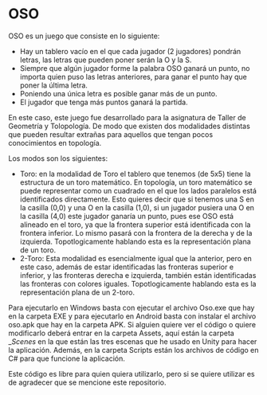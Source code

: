 # OSO

OSO es un juego que consiste en lo siguiente:
  - Hay un tablero vacío en el que cada jugador (2 jugadores) pondrán letras, las letras que pueden poner serán la O y la S.
  - Siempre que algún jugador forme la palabra OSO ganará un punto, no importa quien puso las letras anteriores, para ganar el punto hay que poner la última letra.
  - Poniendo una única letra es posible ganar más de un punto.
  - El jugador que tenga más puntos ganará la partida.
  
 En este caso, este juego fue desarrollado para la asignatura de Taller de Geometría y Tolopología. De modo que existen dos modalidades distintas que pueden resultar extrañas para aquellos que tengan pocos conocimientos en topología.
 
 Los modos son los siguientes:
  - Toro: en la modalidad de Toro el tablero que tenemos (de 5x5) tiene la estructura de un toro matemático. En topología, un toro matemático se puede representar como un cuadrado en el que los lados paralelos está identificados directamente. 
  Esto quieres decir que si tenemos una S en la casilla (0,0) y una O en la casilla (1,0), si un jugador pusiera una O en la casilla (4,0) este jugador ganaría un punto, pues ese OSO está alineado en el toro, ya que la frontera superior está identificada con la frontera inferior. Lo mismo pasará con la frontera de la derecha y de la izquierda.
  Topotlogicamente hablando esta es la representación plana de un toro.
  - 2-Toro: Esta modalidad es esencialmente igual que la anterior, pero en este caso, además de estar identificadas las fronteras superior e inferior, y las fronteras derecha e izquierda, también están identificadas las fronteras con colores iguales. 
  Topotlogicamente hablando esta es la representación plana de un 2-toro.
  
  Para ejecutarlo en Windows basta con ejecutar el archivo Oso.exe que hay en la carpeta EXE y para ejecutarlo en Android basta con instalar el archivo oso.apk que hay en la carpeta APK.
  Si alguien quiere ver el código o quiere modificarlo deberá entrar en la carpeta Assets, aquí están la carpeta __Scenes_ en la que están las tres escenas que he usado en Unity para hacer la aplicación. Además, en la carpeta Scripts están los archivos de código en C# para que funcione la aplicación.
  
  Este código es libre para quien quiera utilizarlo, pero si se quiere utilizar es de agradecer que se mencione este repositorio.
